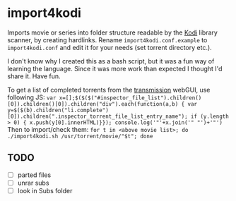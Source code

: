 # import4kodi
Imports movie or series into folder structure readable by the [Kodi](kodi.tv) library scanner, by creating hardlinks.
Rename `import4kodi.conf.example` to `import4kodi.conf` and edit it for your needs (set torrent directory etc.).

I don't know why I created this as a bash script, but it was a fun way of learning the language.
Since it was more work than expected I thought I'd share it. Have fun.

To get a list of completed torrents from the [transmission](transmissionbt.com) webGUI, use following JS:
`var x=[];$($($("#inspector_file_list").children()[0]).children()[0]).children("div").each(function(a,b) { var y=$($(b).children("li.complete")[0]).children(".inspector_torrent_file_list_entry_name"); if (y.length > 0) { x.push(y[0].innerHTML)}}); console.log('"'+x.join('" "')+'"')`
Then to import/check them:
`for t in <above movie list>; do ./import4kodi.sh /usr/torrent/movie/"$t"; done`

## TODO
- [ ] parted files
- [ ] unrar subs
- [ ] look in Subs folder
